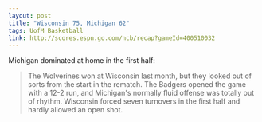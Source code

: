 ```yaml
---
layout: post
title: "Wisconsin 75, Michigan 62"
tags: UofM Basketball
link: http://scores.espn.go.com/ncb/recap?gameId=400510032
---
```


Michigan dominated at home in the first half:

> The Wolverines won at Wisconsin last month, but they looked out of sorts from the start in the rematch. The Badgers opened the game with a 12-2 run, and Michigan's normally fluid offense was totally out of rhythm. Wisconsin forced seven turnovers in the first half and hardly allowed an open shot.

